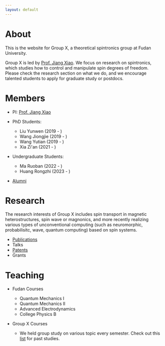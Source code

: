 ```yaml
---
layout: default
---
```


# About

This is the website for Group X, a theoretical spintronics group at Fudan University. 

Group X is led by [Prof. Jiang Xiao](./members/jiangxiao.md). We focus on research on spintronics, which studies how to control and manipulate spin degrees of freedom. Please check the research section on what we do, and we encourage talented students to apply for graduate study or postdocs.

# Members

- PI: [Prof. Jiang Xiao](./members/jiangxiao.md)

- PhD Students: 
    - Liu Yunwen (2019 - )
    - Wang Jiongjie (2019 - ) 
    - Wang Yutian (2019 - ) 
    - Xia Zi'an (2021 - )

- Undergraduate Students: 
    - Ma Ruoban (2022 - ) 
    - Huang Rongzhi (2023 - )

* [Alumni](./members/alumni.md)

# Research 

The research interests of Group X includes spin transport in magnetic heterostructures, spin wave or magnonics, and more recently realizing various types of unconventional computing (such as neuromorphic, probabilisitc, wave, quantum computing) based on spin systems.
 
* [Publications](./research/publications.html)
* Talks
* [Patents](./research/patents.md)
* Grants

# Teaching

- Fudan Courses
    - Quantum Mechanics I
    - Quantum Mechanics II
    - Advanced Electrodynamics
    - College Physics B

- Group X Courses
    - We held group study on various topic every semester. Check out this [list](./teaching/x_courses.md) for past studies.
